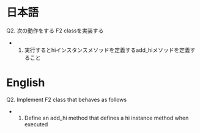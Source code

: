 # 日本語

Q2.
次の動作をする F2 classを実装する
- 1. 実行するとhiインスタンスメソッドを定義するadd_hiメソッドを定義すること

# English

Q2.
Implement F2 class that behaves as follows
- 1. Define an add_hi method that defines a hi instance method when executed
